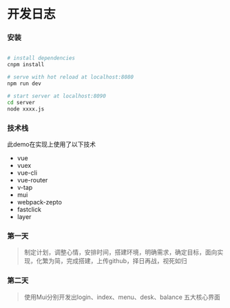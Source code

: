 # 开发日志

### 安装

``` bash

# install dependencies
cnpm install

# serve with hot reload at localhost:8080
npm run dev

# start server at localhost:8090
cd server
node xxxx.js

```

### 技术栈
  
  此demo在实现上使用了以下技术
  - vue
  - vuex
  - vue-cli
  - vue-router
  - v-tap
  - mui
  - webpack-zepto
  - fastclick
  - layer

### 第一天

> 制定计划，调整心情，安排时间，搭建环境，明确需求，确定目标，面向实现，化繁为简，完成搭建，上传github，择日再战，视死如归 

### 第二天

> 使用Mui分别开发出login、index、menu、desk、balance 五大核心界面
